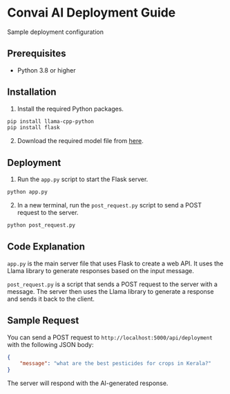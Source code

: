 # Convai AI Deployment Guide

Sample deployment configuration

## Prerequisites

- Python 3.8 or higher

## Installation

1. Install the required Python packages.

```sh
pip install llama-cpp-python
pip install flask
```

2. Download the required model file from [here](https://drive.google.com/file/d/13UUBxOuFUrbrTGGuPxT7WXJpldSjbqXO/view).

## Deployment

1. Run the `app.py` script to start the Flask server.

```sh
python app.py
```

2. In a new terminal, run the `post_request.py` script to send a POST request to the server.

```sh
python post_request.py
```

## Code Explanation

`app.py` is the main server file that uses Flask to create a web API. It uses the Llama library to generate responses based on the input message.

`post_request.py` is a script that sends a POST request to the server with a message. The server then uses the Llama library to generate a response and sends it back to the client.

## Sample Request

You can send a POST request to `http://localhost:5000/api/deployment` with the following JSON body:

```json
{
    "message": "what are the best pesticides for crops in Kerala?"
}
```

The server will respond with the AI-generated response.

